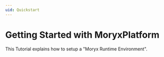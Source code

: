 ```yaml
---
uid: Quickstart
---
```


# Getting Started with MoryxPlatform

This Tutorial explains how to setup a "Moryx Runtime Environment".